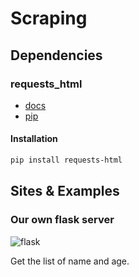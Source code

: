 # Scraping

## Dependencies

### requests_html

- [docs](https://requests-html.kennethreitz.org/)
- [pip](https://pypi.org/project/requests-html/)

#### Installation

```sh
pip install requests-html
```

## Sites & Examples

### Our own flask server

![flask](./images/flask.jpg)

Get the list of name and age.